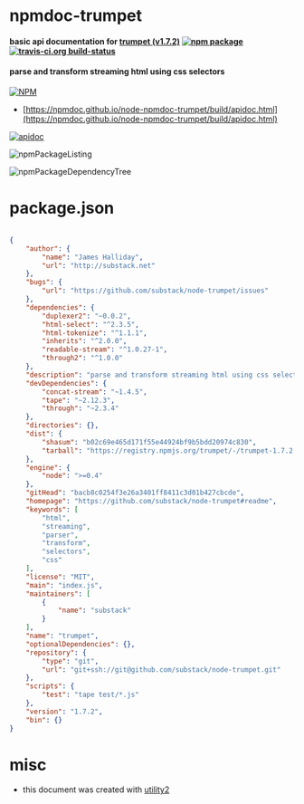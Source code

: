 # npmdoc-trumpet

#### basic api documentation for  [trumpet (v1.7.2)](https://github.com/substack/node-trumpet#readme)  [![npm package](https://img.shields.io/npm/v/npmdoc-trumpet.svg?style=flat-square)](https://www.npmjs.org/package/npmdoc-trumpet) [![travis-ci.org build-status](https://api.travis-ci.org/npmdoc/node-npmdoc-trumpet.svg)](https://travis-ci.org/npmdoc/node-npmdoc-trumpet)

#### parse and transform streaming html using css selectors

[![NPM](https://nodei.co/npm/trumpet.png?downloads=true&downloadRank=true&stars=true)](https://www.npmjs.com/package/trumpet)

- [https://npmdoc.github.io/node-npmdoc-trumpet/build/apidoc.html](https://npmdoc.github.io/node-npmdoc-trumpet/build/apidoc.html)

[![apidoc](https://npmdoc.github.io/node-npmdoc-trumpet/build/screenCapture.buildCi.browser.%252Ftmp%252Fbuild%252Fapidoc.html.png)](https://npmdoc.github.io/node-npmdoc-trumpet/build/apidoc.html)

![npmPackageListing](https://npmdoc.github.io/node-npmdoc-trumpet/build/screenCapture.npmPackageListing.svg)

![npmPackageDependencyTree](https://npmdoc.github.io/node-npmdoc-trumpet/build/screenCapture.npmPackageDependencyTree.svg)



# package.json

```json

{
    "author": {
        "name": "James Halliday",
        "url": "http://substack.net"
    },
    "bugs": {
        "url": "https://github.com/substack/node-trumpet/issues"
    },
    "dependencies": {
        "duplexer2": "~0.0.2",
        "html-select": "^2.3.5",
        "html-tokenize": "^1.1.1",
        "inherits": "^2.0.0",
        "readable-stream": "^1.0.27-1",
        "through2": "^1.0.0"
    },
    "description": "parse and transform streaming html using css selectors",
    "devDependencies": {
        "concat-stream": "~1.4.5",
        "tape": "~2.12.3",
        "through": "~2.3.4"
    },
    "directories": {},
    "dist": {
        "shasum": "b02c69e465d171f55e44924bf9b5bdd20974c830",
        "tarball": "https://registry.npmjs.org/trumpet/-/trumpet-1.7.2.tgz"
    },
    "engine": {
        "node": ">=0.4"
    },
    "gitHead": "bacb8c0254f3e26a3401ff8411c3d01b427cbcde",
    "homepage": "https://github.com/substack/node-trumpet#readme",
    "keywords": [
        "html",
        "streaming",
        "parser",
        "transform",
        "selectors",
        "css"
    ],
    "license": "MIT",
    "main": "index.js",
    "maintainers": [
        {
            "name": "substack"
        }
    ],
    "name": "trumpet",
    "optionalDependencies": {},
    "repository": {
        "type": "git",
        "url": "git+ssh://git@github.com/substack/node-trumpet.git"
    },
    "scripts": {
        "test": "tape test/*.js"
    },
    "version": "1.7.2",
    "bin": {}
}
```



# misc
- this document was created with [utility2](https://github.com/kaizhu256/node-utility2)
